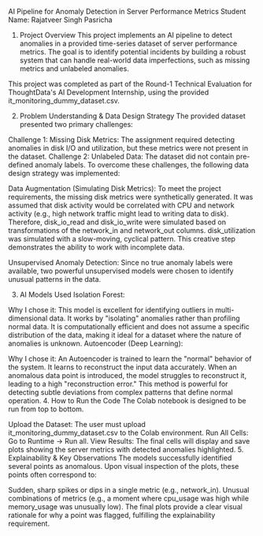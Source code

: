 AI Pipeline for Anomaly Detection in Server Performance Metrics
Student Name: Rajatveer Singh Pasricha
1. Project Overview
This project implements an AI pipeline to detect anomalies in a provided time-series dataset of server performance metrics. The goal is to identify potential incidents by building a robust system that can handle real-world data imperfections, such as missing metrics and unlabeled anomalies.

This project was completed as part of the Round-1 Technical Evaluation for ThoughtData's AI Development Internship, using the provided it_monitoring_dummy_dataset.csv.

2. Problem Understanding & Data Design Strategy
The provided dataset presented two primary challenges:

Challenge 1: Missing Disk Metrics: The assignment required detecting anomalies in disk I/O and utilization, but these metrics were not present in the dataset.
Challenge 2: Unlabeled Data: The dataset did not contain pre-defined anomaly labels.
To overcome these challenges, the following data design strategy was implemented:

Data Augmentation (Simulating Disk Metrics): To meet the project requirements, the missing disk metrics were synthetically generated. It was assumed that disk activity would be correlated with CPU and network activity (e.g., high network traffic might lead to writing data to disk). Therefore, disk_io_read and disk_io_write were simulated based on transformations of the network_in and network_out columns. disk_utilization was simulated with a slow-moving, cyclical pattern. This creative step demonstrates the ability to work with incomplete data.

Unsupervised Anomaly Detection: Since no true anomaly labels were available, two powerful unsupervised models were chosen to identify unusual patterns in the data.

3. AI Models Used
Isolation Forest:

Why I chose it: This model is excellent for identifying outliers in multi-dimensional data. It works by "isolating" anomalies rather than profiling normal data. It is computationally efficient and does not assume a specific distribution of the data, making it ideal for a dataset where the nature of anomalies is unknown.
Autoencoder (Deep Learning):

Why I chose it: An Autoencoder is trained to learn the "normal" behavior of the system. It learns to reconstruct the input data accurately. When an anomalous data point is introduced, the model struggles to reconstruct it, leading to a high "reconstruction error." This method is powerful for detecting subtle deviations from complex patterns that define normal operation.
4. How to Run the Code
The Colab notebook is designed to be run from top to bottom.

Upload the Dataset: The user must upload it_monitoring_dummy_dataset.csv to the Colab environment.
Run All Cells: Go to Runtime -> Run all.
View Results: The final cells will display and save plots showing the server metrics with detected anomalies highlighted.
5. Explainability & Key Observations
The models successfully identified several points as anomalous. Upon visual inspection of the plots, these points often correspond to:

Sudden, sharp spikes or dips in a single metric (e.g., network_in).
Unusual combinations of metrics (e.g., a moment where cpu_usage was high while memory_usage was unusually low).
The final plots provide a clear visual rationale for why a point was flagged, fulfilling the explainability requirement.
